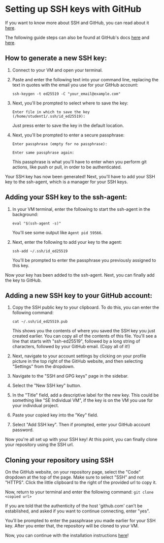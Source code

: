 # Setting up SSH keys with GitHub

If you want to know more about SSH and GitHub, you can read about it [here](https://docs.github.com/en/github/authenticating-to-github/connecting-to-github-with-ssh).

The following guide steps can also be found at GitHub's docs [here](https://docs.github.com/en/github/authenticating-to-github/connecting-to-github-with-ssh/generating-a-new-ssh-key-and-adding-it-to-the-ssh-agent) and [here](https://docs.github.com/en/github/authenticating-to-github/connecting-to-github-with-ssh/adding-a-new-ssh-key-to-your-github-account).

## How to generate a new SSH key:
1. Connect to your VM and open your terminal.
2. Paste and enter the following text into your command line, replacing the text in quotes with the email you use for your GitHub account:

   `ssh-keygen -t ed25519 -C "your_email@example.com"`

3. Next, you'll be prompted to select where to save the key:

   `Enter file in which to save the key (/home/student1/.ssh/id_ed25519):`

      Just press enter to save the key in the default location.

4. Next, you'll be prompted to enter a secure passphrase:

   `Enter passphrase (empty for no passphrase):`

   `Enter same passphrase again:`

      This passphrase is what you'll have to enter when you perform git actions, like push or pull, in order to be authenticated.

Your SSH key has now been generated!
Next, you'll have to add your SSH key to the ssh-agent, which is a manager for your SSH keys.

## Adding your SSH key to the ssh-agent:

1. In your VM terminal, enter the following to start the ssh-agent in the background:

   `eval "$(ssh-agent -s)"`

      You'll see some output like `Agent pid 59566`.

2. Next, enter the following to add your key to the agent:

   `ssh-add ~/.ssh/id_ed25519`

      You'll be prompted to enter the passphrase you previously assigned to this key.

Now your key has been added to the ssh-agent. Next, you can finally add the key to GitHub.

## Adding a new SSH key to your GitHub account:

1. Copy the SSH public key to your clipboard. To do this, you can enter the following command:

   `cat ~/.ssh/id_ed25519.pub`

      This shows you the contents of where you saved the SSH key you just created earlier. You can copy all of the contents of this file. You'll see a line that starts with "ssh-ed25519", followed by a long string of characters, followed by your GitHub email. (Copy all of it!)

2. Next, navigate to your account settings by clicking on your profile picture in the top right of the GitHub website, and then selecting "Settings" from the dropdown.

3. Navigate to the "SSH and GPG keys" page in the sidebar.

4. Select the "New SSH key" button.

5. In the "Title" field, add a descriptive label for the new key. This could be something like "SE Individual VM", if the key is on the VM you use for your individual project.

6. Paste your copied key into the "Key" field.

7. Select "Add SSH key". Then if prompted, enter your GitHub account password.

Now you're all set up with your SSH key! At this point, you can finally clone your repository using the SSH url.

## Cloning your repository using SSH

On the GitHub website, on your repository page, select the "Code" dropdown at the top of the page. Make sure to select "SSH" and not "HTTPS". Click the little clipboard to the right of the provided url to copy it.

Now, return to your terminal and enter the following command: `git clone <copied url>`

If you are told that the authenticity of the host 'github.com' can't be established, and asked if you want to continue connecting, enter "yes".

You'll be prompted to enter the passphrase you made earlier for your SSH key. After you enter that, the repository will be cloned to your VM.

Now, you can continue with the installation instructions [here](Installation_Guide.md#installing-dependencies)!
